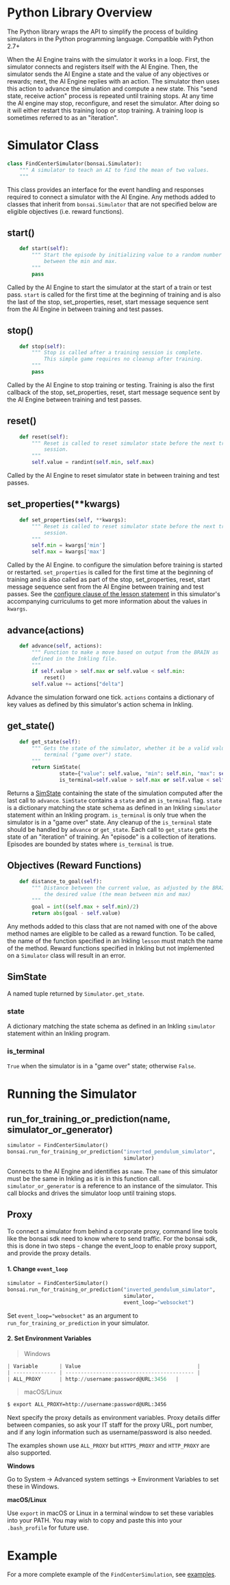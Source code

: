# Python Library Overview

The Python library wraps the API to simplify the process of building simulators
in the Python programming language.  Compatible with Python 2.7+

When the AI Engine trains with the simulator it works in a loop. First, the
simulator connects and registers itself with the AI Engine. Then, the simulator
sends the AI Engine a state and the value of any objectives or rewards; next,
the AI Engine replies with an action. The simulator then uses this action to
advance the simulation and compute a new state. This "send state, receive
action" process is repeated until training stops.  At any time the AI engine
may stop, reconfigure, and reset the simulator.  After doing so it will either
restart this training loop or stop training.  A training loop is sometimes
referred to as an "iteration".

# Simulator Class

```python
class FindCenterSimulator(bonsai.Simulator):
    """ A simulator to teach an AI to find the mean of two values.
    """
```

This class provides an interface for the event handling and responses required
to connect a simulator with the AI Engine.  Any methods added to classes that
inherit from `bonsai.Simulator` that are not specified below are eligible
objectives (i.e. reward functions).


## start()

```python
    def start(self):
        """ Start the episode by initializing value to a random number
            between the min and max.
        """
        pass
```

Called by the AI Engine to start the simulator at the start of a train or test
pass.  `start` is called for the first time at the beginning of training and is
also the last of the stop, set_properties, reset, start message sequence sent
from the AI Engine in between training and test passes.


## stop()

```python
    def stop(self):
        """ Stop is called after a training session is complete.
            This simple game requires no cleanup after training.
        """
        pass
```
Called by the AI Engine to stop training or testing. Training is also the first
callback of the stop, set_properties, reset, start message sequence sent by the
AI Engine between training and test passes.


## reset()

```python
    def reset(self):
        """ Reset is called to reset simulator state before the next training 
            session.
        """
        self.value = randint(self.min, self.max)
```

Called by the AI Engine to reset simulator state in between training and test
passes.


## set_properties(**kwargs)

```python
    def set_properties(self, **kwargs):
        """ Reset is called to reset simulator state before the next training 
            session.
        """
        self.min = kwargs['min']
        self.max = kwargs['max']
```

Called by the AI Engine. to configure the simulation before training is started
or restarted. `set_properties` is called for the first time at the beginning of
training and is also called as part of the stop, set_properties, reset, start
message sequence sent from the AI Engine between training and test passes. See
the [configure clause of the lesson statement][1] in this simulator's
accompanying curriculums to get more information about the values in `kwargs`.


## advance(actions)

```python
    def advance(self, actions):
        """ Function to make a move based on output from the BRAIN as
        defined in the Inkling file.
        """
        if self.value > self.max or self.value < self.min:
            reset()
        self.value += actions["delta"]
```

Advance the simulation forward one tick. `actions` contains a dictionary of key
values as defined by this simulator's action schema in Inkling.


## get_state()

```python
    def get_state(self):
        """ Gets the state of the simulator, whether it be a valid value or
            terminal ("game over") state.
        """
        return SimState(
                 state={"value": self.value, "min": self.min, "max": self.max},
                 is_terminal=self.value > self.max or self.value < self.min)
```

Returns a [SimState][2] containing the state of the simulation computed after
the last call to `advance`. `SimState` contains a `state` and an `is_terminal`
flag. `state` is a dictionary matching the state schema as defined in an
Inkling `simulator` statement within an Inkling program. `is_terminal` is only
true when the simulator is in a "game over" state. Any cleanup of the
`is_terminal` state should be handled by `advance` or `get_state`. Each call
to `get_state` gets the state of an "iteration" of training.  An "episode" is
a collection of iterations. Episodes are bounded by states where `is_terminal`
is true.


## Objectives (Reward Functions)

```python
    def distance_to_goal(self):
        """ Distance between the current value, as adjusted by the BRAIN and
            the desired value (the mean between min and max)
        """
        goal = int((self.max + self.min)/2)
        return abs(goal - self.value)
```

Any methods added to this class that are not named with one of the above
method names are eligible to be called as a reward function.  To be called,
the name of the function specified in an Inkling `lesson` must match the name
of the method.  Reward functions specified in Inkling but not implemented on a
`Simulator` class will result in an error.

## SimState

A named tuple returned by `Simulator.get_state`.


### state

A dictionary matching the state schema as defined in an Inkling `simulator`
statement within an Inkling program.


### is_terminal

`True` when the simulator is in a "game over" state; otherwise `False`.


# Running the Simulator

## run_for_training_or_prediction(name, simulator_or_generator)

```python
simulator = FindCenterSimulator()
bonsai.run_for_training_or_prediction("inverted_pendulum_simulator",
                                      simulator)
```

Connects to the AI Engine and identifies as `name`. The `name` of this
simulator must be the same in Inkling as it is in this function call.
`simulator_or_generator` is a reference to an instance of the simulator. This
call blocks and drives the simulator loop until training stops.

## Proxy

To connect a simulator from behind a corporate proxy, command line
tools like the bonsai sdk need to know where to send traffic.  For the
bonsai sdk, this is done in two steps - change the event_loop to
enable proxy support, and provide the proxy details.

#### 1. Change `event_loop`

```python
simulator = FindCenterSimulator()
bonsai.run_for_training_or_prediction("inverted_pendulum_simulator",
                                      simulator,
                                      event_loop="websocket")
```

Set `event_loop="websocket"` as an argument to `run_for_training_or_prediction` in your simulator.

#### 2. Set Environment Variables

> Windows

```powershell
| Variable       | Value                                      |
| -------------- | ------------------------------------------ |
| ALL_PROXY      | http://username:password@URL:3456   |
```

> macOS/Linux

```sh
$ export ALL_PROXY=http://username:password@URL:3456 
```


Next specify the proxy details as environment variables.  Proxy
details differ between companies, so ask your IT staff for the proxy
URL, port number, and if any login information such as username/password is also needed.

The examples shown use `ALL_PROXY` but `HTTPS_PROXY` and `HTTP_PROXY` are also supported.

**Windows**

Go to System -> Advanced system settings -> Environment Variables to set these in Windows.


**macOS/Linux**

Use `export` in macOS or Linux in a terminal window to set these variables into your PATH. You may wish to copy and
paste this into your `.bash_profile` for future use.


# Example

For a more complete example of the `FindCenterSimulation`, see [examples][3].


[1]: inkling-reference.html#configure-clause
[2]: #simstate
[3]: ../examples.html#basic-simulator-find-the-center
